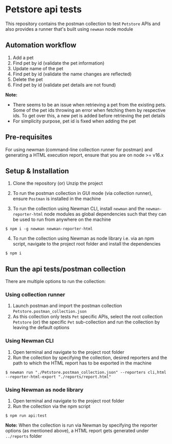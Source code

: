 # Petstore api tests

This repository contains the postman collection to test `Petstore` APIs and also provides a runner that's built using `newman` node module

## Automation workflow

1. Add a pet
2. Find pet by id (validate the pet information)
3. Update name of the pet
4. Find pet by id (validate the name changes are reflected)
5. Delete the pet
6. Find pet by id (validate pet details are not found)

**Note:**

- There seems to be an issue when retrieving a pet from the existing pets. Some of the pet ids throwing an error when fetching them by respective ids. To get over this, a new pet is added before retrieving the pet details
- For simplicity purpose, pet id is fixed when adding the pet

## Pre-requisites

For using newman (command-line collection runner for postman) and generating a HTML execution report, ensure that you are on node >= v16.x

## Setup & Installation

1. Clone the repository (or) Unzip the project

2. To run the postman collection in GUI mode (via collection runner), ensure `Postman` is installed in the machine

3. To run the collection using Newman CLI, install `newman` and the `newman-reporter-html` node modules as global dependencies such that they can be used to run from anywhere on the machine

```console
$ npm i -g newman newman-reporter-html
```

4. To run the collection using Newman as node library i.e. via an npm script, navigate to the project root folder and install the dependencies

```console
$ npm i
```

## Run the api tests/postman collection

There are multiple options to run the collection:

### Using collection runner

1. Launch postman and import the postman collection `Petstore.postman_collection.json`
2. As this collection only tests `Pet` specific APIs, select the root collection `Petstore` (or) the specific `Pet` sub-collection and run the collection by leaving the default options

### Using Newman CLI

1. Open terminal and navigate to the project root folder
2. Run the collection by specifying the collection, desired reporters and the path to which the HTML report has to be exported in the machine

```console
$ newman run "./Petstore.postman_collection.json" --reporters cli,html --reporter-html-export "./reports/report.html"
```

### Using Newman as node library

1. Open terminal and navigate to the project root folder
2. Run the collection via the npm script

```console
$ npm run api:test
```

**Note:**
When the collection is run via Newman by specifying the reporter options (as mentioned above), a HTML report gets generated under `../reports` folder
